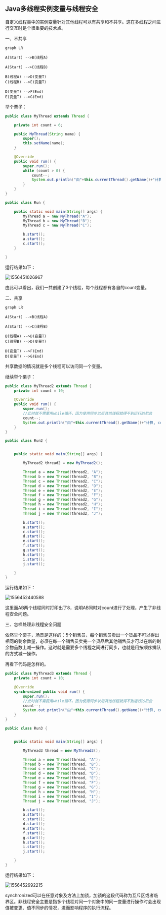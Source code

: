 ## Java多线程实例变量与线程安全

自定义线程类中的实例变量针对其他线程可以有共享和不共享。这在多线程之间进行交互时是个很重要的技术点。

一、不共享

```mermaid
graph LR

A(Start) -->B(线程A) 

A(Start) -->C(线程B) 

B(线程A) -->D(变量T)
C(线程B) -->E(变量T)

D(变量T) -->F(End)
E(变量T) -->G(End)
```

举个栗子：

```java
public class MyThread extends Thread {

    private int count = 6;

    public MyThread(String name) {
        super();
        this.setName(name);
    }

    @Override
    public void run() {
        super.run();
        while (count > 0) {
            count--;
            System.out.println("由"+this.currentThread().getName()+"计算, count="+count);
        }
    }
}
```

```java
public class Run {

    public static void main(String[] args) {
        MyThread a = new MyThread("A");
        MyThread b = new MyThread("B");
        MyThread c = new MyThread("C");

        b.start();
        a.start();
        c.start();
    }

}
```

运行结果如下：

![1556451026967](image\1556451026967.png)

由此可以看出，我们一共创建了3个线程，每个线程都有各自的count变量。

二、共享

```mermaid
graph LR

A(Start) -->B(线程A) 

A(Start) -->C(线程B) 

B(线程A) -->D(变量T)
C(线程B) -->D(变量T)

D(变量T) -->F(End)
D(变量T) -->G(End)
```

共享数据的情况就是多个线程可以访问同一个变量。

继续举个栗子：

```java
public class MyThread2 extends Thread {
    private int count = 10;

    @Override
    public void run() {
        super.run();
        //此时就不需要用while循环，因为使用同步以后其他线程就得不到运行的机会
        count--;
        System.out.println("由"+this.currentThread().getName()+"计算, count="+count);
    }
}
```

```java
public class Run2 {


    public static void main(String[] args) {

        MyThread2 thread2 = new MyThread2();

        Thread a = new Thread(thread2, "A");
        Thread b = new Thread(thread2, "B");
        Thread c = new Thread(thread2, "C");
        Thread d = new Thread(thread2, "D");
        Thread e = new Thread(thread2, "E");
        Thread f = new Thread(thread2, "F");
        Thread g = new Thread(thread2, "G");
        Thread h = new Thread(thread2, "H");
        Thread i = new Thread(thread2, "I");
        Thread j = new Thread(thread2, "J");

        b.start();
        a.start();
        c.start();
        d.start();
        e.start();
        f.start();
        g.start();
        h.start();
        i.start();
        j.start();

    }
}
```

运行结果如下：

![1556452440588](image\1556452440588.png)

这里面AB两个线程同时打印出了8，说明AB同时对count进行了处理，产生了非线程安全问题。

三、怎样处理非线程安全问题

依然举个栗子，场景是这样的：5个销售员，每个销售员卖出一个货品不可以得出相同的剩余数量，必须在每一个销售员卖完一个货品后其他销售员才可以在新的剩余物品数上减一操作。这时就是需要多个线程之间进行同步，也就是用按顺序排队的方式减一操作。

再看下代码是怎样的。

```java
public class MyThread3 extends Thread {
    private int count = 10;

    @Override
    synchronized public void run() {
        super.run();
        //此时就不需要用while循环，因为使用同步以后其他线程就得不到运行的机会
        count--;
        System.out.println("由"+this.currentThread().getName()+"计算, count="+count);
    }
}
```

```java
public class Run3 {


    public static void main(String[] args) {

        MyThread3 thread = new MyThread3();

        Thread a = new Thread(thread, "A");
        Thread b = new Thread(thread, "B");
        Thread c = new Thread(thread, "C");
        Thread d = new Thread(thread, "D");
        Thread e = new Thread(thread, "E");
        Thread f = new Thread(thread, "F");
        Thread g = new Thread(thread, "G");
        Thread h = new Thread(thread, "H");
        Thread i = new Thread(thread, "I");
        Thread j = new Thread(thread, "J");

        b.start();
        a.start();
        c.start();
        d.start();
        e.start();
        f.start();
        g.start();
        h.start();
        i.start();
        j.start();

    }
}
```

运行结果如下：

![1556452992215](image\1556452992215.png)

synchronized可以在任意对象及方法上加锁，加锁的这段代码称为互斥区或者临界区。非线程安全主要是指多个线程对同一个对象中的同一变量进行操作时会出现值被变更、值不同步的情况，进而影响程序的执行流程。